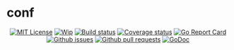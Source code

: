 # conf

<p align="center">
	<a href="https://github.com/bdlm/conf/blob/master/LICENSE"><img src="https://img.shields.io/github/license/bdlm/conf.svg" alt="MIT License"></a>
	<a href="https://github.com/mkenney/software-guides/blob/master/STABILITY-BADGES.md#work-in-progress"><img src="https://img.shields.io/badge/stability-wip-lightgrey.svg" alt="Wip"></a>
	<a href="https://travis-ci.org/bdlm/conf"><img src="https://travis-ci.org/bdlm/conf.svg?branch=master" alt="Build status"></a>
	<a href="https://codecov.io/gh/bdlm/conf"><img src="https://img.shields.io/codecov/c/github/bdlm/conf/master.svg" alt="Coverage status"></a>
	<a href="https://goreportcard.com/report/github.com/bdlm/conf"><img src="https://goreportcard.com/badge/github.com/bdlm/conf" alt="Go Report Card"></a>
	<a href="https://github.com/bdlm/conf/issues"><img src="https://img.shields.io/github/issues-raw/bdlm/conf.svg" alt="Github issues"></a>
	<a href="https://github.com/bdlm/conf/pulls"><img src="https://img.shields.io/github/issues-pr/bdlm/conf.svg" alt="Github pull requests"></a>
	<a href="https://godoc.org/github.com/bdlm/conf"><img src="https://godoc.org/github.com/bdlm/conf?status.svg" alt="GoDoc"></a>
</p>
